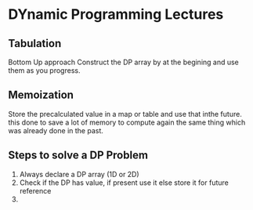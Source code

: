 # DYnamic Programming Lectures

## Tabulation
 Bottom Up approach
 Construct the DP array by at the begining and use them as you progress.


## Memoization

Store the precalculated value in a map or table and use that inthe future. this done to save a lot of memory to compute again the same thing which was already done in the past.


## Steps to solve a DP Problem
1. Always declare a DP array (1D or 2D)
2. Check if the DP has value, if present use it else store it for future reference
3. 
